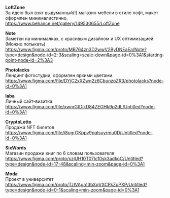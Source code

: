 <strong>LoftZone</strong> <br>
За идею был взят выдуманный(!) магазин мебели в стиле лофт, макет оформлен минималистично. <br>
https://www.behance.net/gallery/149530655/LoftZone

<strong>Note</strong> <br>
Заметки на минималках, с красивым дизайном и UX оптимизацией. (Можно потыкать) <br>
https://www.figma.com/proto/MB764zn3D2wwV2ByDNEaEa/Note?type=design&node-id=2-3&scaling=scale-down&page-id=0%3A1&starting-point-node-id=2%3A3

 <strong>Photolacks</strong> <br>
Лендинг фотостудии, оформлен яркими цветами. <br>
https://www.figma.com/file/DYjC2xXZwq2z6CbunzoZR3/photolacks?node-id=0%3A1

<strong>laba</strong> <br>
Личный сайт-визитка <br>
https://www.figma.com/file/xwnrGtDikD84ZEGHk9p2dL/Untitled?node-id=0%3A1

<strong>CryptoLotto</strong> <br>
Продажа NFT билетов <br>
https://www.figma.com/file/i8ugrGKppv9pqlsuyrmu0D/Untitled?node-id=0%3A1


<strong>SixWords</strong> <br>
Магазин продажи книг по 6 словам пользователя <br>
https://www.figma.com/proto/xzjUH10T07Ic10sk3adkoC/Untitled?type=design&node-id=17-48&scaling=min-zoom&page-id=0%3A1

<strong>Moda</strong> <br>
Проект в университет <br>
https://www.figma.com/proto/TzlVAga13bXqVXCPkZuPXP/Untitled?type=design&node-id=0-1&scaling=min-zoom&page-id=0%3A1
